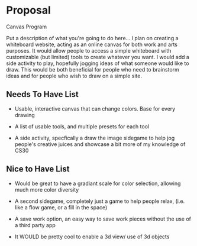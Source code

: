 # Proposal
Canvas Program

Put a description of what you're going to do here...
I plan on creating a whiteboard website, acting as an online canvas for both work and arts purposes. It would allow people to access a simple whiteboard with customizable (but limited) tools to create whatever you want. I would add a side activity to play, hopefully jogging ideas of what someone would like to draw. This would be both beneficial for people who need to brainstorm ideas and for people who wish to draw on a simple site.

## Needs To Have List

- Usable, interactive canvas that can change colors. Base for every drawing

- A list of usable tools, and multiple presets for each tool

- A side activity, specfically a draw the image sidegame to help jog people's creative juices and showcase a bit more of my knowledge of CS30 

## Nice to Have List

- Would be great to have a gradiant scale for color selection, allowing much more color diversity

- A second sidegame, completely just a game to help people relax, (i.e. like a flow game, or a fill in the space)

- A save work option, an easy way to save work pieces without the use of a third party app

- It WOULD be pretty cool to enable a 3d view/ use of 3d objects
